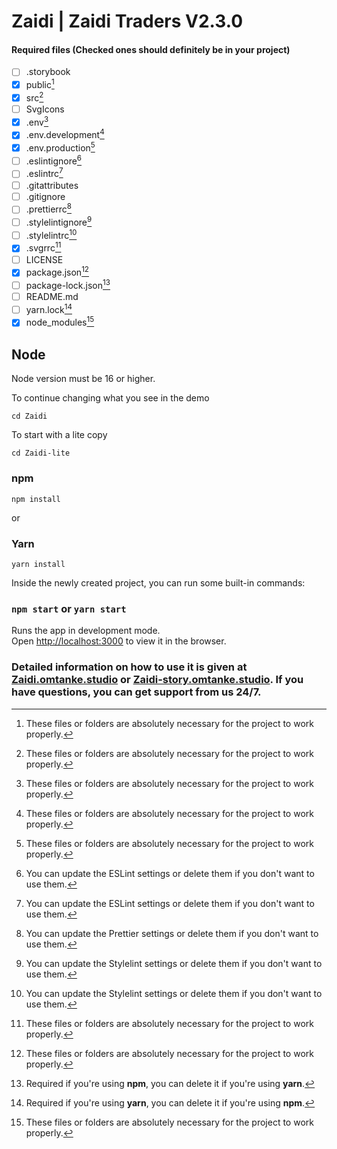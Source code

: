 # Zaidi | Zaidi Traders V2.3.0

#### Required files (Checked ones should definitely be in your project)

-   [ ] .storybook
-   [x] public[^1]
-   [x] src[^1]
-   [ ] SvgIcons
-   [x] .env[^1]
-   [x] .env.development[^1]
-   [x] .env.production[^1]
-   [ ] .eslintignore[^2]
-   [ ] .eslintrc[^2]
-   [ ] .gitattributes
-   [ ] .gitignore
-   [ ] .prettierrc[^3]
-   [ ] .stylelintignore[^4]
-   [ ] .stylelintrc[^4]
-   [x] .svgrrc[^1]
-   [ ] LICENSE
-   [x] package.json[^1]
-   [ ] package-lock.json[^5]
-   [ ] README.md
-   [ ] yarn.lock[^6]
-   [x] node_modules[^1]

[^1]: These files or folders are absolutely necessary for the project to work properly.
[^2]: You can update the ESLint settings or delete them if you don't want to use them.
[^3]: You can update the Prettier settings or delete them if you don't want to use them.
[^4]: You can update the Stylelint settings or delete them if you don't want to use them.
[^5]: Required if you're using **npm**, you can delete it if you're using **yarn**.
[^6]: Required if you're using **yarn**, you can delete it if you're using **npm**.

## Node

Node version must be 16 or higher.

To continue changing what you see in the demo

`cd Zaidi`

To start with a lite copy

`cd Zaidi-lite`

### npm

`npm install`

or

### Yarn

`yarn install`

Inside the newly created project, you can run some built-in commands:

### `npm start` or `yarn start`

Runs the app in development mode.<br>
Open [http://localhost:3000](http://localhost:3000) to view it in the browser.

### Detailed information on how to use it is given at [Zaidi.omtanke.studio](https://Zaidi.omtanke.studio/) or [Zaidi-story.omtanke.studio](https://Zaidi-story.omtanke.studio/). If you have questions, you can get support from us 24/7.
